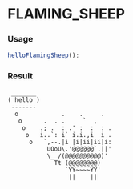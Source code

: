 
FLAMING_SHEEP
===

### Usage

```js
helloFlamingSheep();
```

### Result

```
 _______
( hello )
 -------
  o            .    .     .
   o      .  . .     `  ,
    o    .; .  : .' :  :  : .
     o   i..`: i` i.i.,i  i .
      o   `,--.|i |i|ii|ii|i:
           UOoU\.'@@@@@@`.||'
           \__/(@@@@@@@@@@)'
             Tt (@@@@@@@@)
                `YY~~~~YY'
                 ||    ||
```
    
